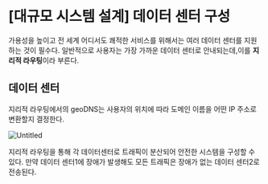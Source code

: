# [대규모 시스템 설계] 데이터 센터 구성

가용성을 높이고 전 세계 어디서도 쾌적한 서비스를 위해서는 여러 데이터 센터를 지원하는 것이 필수다.
일반적으로 사용자는 가장 가까운 데이터 센터로 안내되는데,이를 **지리적 라우팅**이라 부른다.

## 데이터 센터

지리적 라우팅에서의 geoDNS는 사용자의 위치에 따라 도메인 이름을 어떤 IP 주소로 변환할지 결정한다.

![Untitled](https://s3-us-west-2.amazonaws.com/secure.notion-static.com/10b2c435-b801-4062-8602-29bb21c6c534/Untitled.png)

지리적 라우팅을 통해 각 데이터센터로 트래픽이 분산되어 안전한 시스템을 구성할 수 있다.
만약 데이터 센터1에 장애가 발생해도 모든 트래픽은 장애가 없는 데이터 센터2로 전송된다.